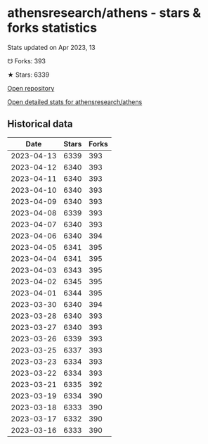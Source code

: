 # athensresearch/athens - stars & forks statistics

Stats updated on Apr 2023, 13

☋ Forks: 393

★ Stars: 6339

[Open repository](https://github.com/athensresearch/athens)

[Open detailed stats for athensresearch/athens](https://reviewgithub.com/rep/athensresearch/athens)

## Historical data
| Date | Stars | Forks |
|------|-------|-------|
| 2023-04-13 | 6339 | 393 | 
| 2023-04-12 | 6340 | 393 | 
| 2023-04-11 | 6340 | 393 | 
| 2023-04-10 | 6340 | 393 | 
| 2023-04-09 | 6340 | 393 | 
| 2023-04-08 | 6339 | 393 | 
| 2023-04-07 | 6340 | 393 | 
| 2023-04-06 | 6340 | 394 | 
| 2023-04-05 | 6341 | 395 | 
| 2023-04-04 | 6341 | 395 | 
| 2023-04-03 | 6343 | 395 | 
| 2023-04-02 | 6345 | 395 | 
| 2023-04-01 | 6344 | 395 | 
| 2023-03-30 | 6340 | 394 | 
| 2023-03-28 | 6340 | 393 | 
| 2023-03-27 | 6340 | 393 | 
| 2023-03-26 | 6339 | 393 | 
| 2023-03-25 | 6337 | 393 | 
| 2023-03-23 | 6334 | 393 | 
| 2023-03-22 | 6334 | 393 | 
| 2023-03-21 | 6335 | 392 | 
| 2023-03-19 | 6334 | 390 | 
| 2023-03-18 | 6333 | 390 | 
| 2023-03-17 | 6332 | 390 | 
| 2023-03-16 | 6333 | 390 | 

